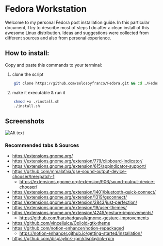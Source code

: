 # Fedora Workstation
Welcome to my personal Fedora post installation guide. In this particular document, I try to describe most of steps I do after a clean install of this awesome Linux distribution. Ideas and suggestions were collected from different sources and also from personal experience. 



## How to install:
Copy and paste this commands to your terminal:

  1. clone the script
  ```bash 
      git clone https://github.com/solosoyfranco/Fedora.git && cd ./Fedora
  ```
  2. make it executable & run it
  ```bash 
      chmod +x ./install.sh
      ./install.sh
  ```


## Screenshots

![Alt text](/relative/path/to/img.jpg?raw=true "Optional Title")
 
### Recommended tabs & Sources
* https://extensions.gnome.org/
* https://extensions.gnome.org/extension/779/clipboard-indicator/
* https://extensions.gnome.org/extension/615/appindicator-support/
* https://github.com/mmalafaia/gse-sound-output-device-chooser/tree/patch-1
  * https://extensions.gnome.org/extension/906/sound-output-device-chooser/
* https://extensions.gnome.org/extension/1401/bluetooth-quick-connect/
* https://extensions.gnome.org/extension/1319/gsconnect/
* https://extensions.gnome.org/extension/3843/just-perfection/
* https://extensions.gnome.org/extension/19/user-themes/
* https://extensions.gnome.org/extension/4245/gesture-improvements/
  * https://github.com/harshadgavali/gnome-gesture-improvements
* https://github.com/vinceliuice/Colloid-gtk-theme
* https://github.com/notion-enhancer/notion-repackaged
  * https://notion-enhancer.github.io/getting-started/installation/
* https://github.com/displaylink-rpm/displaylink-rpm 




